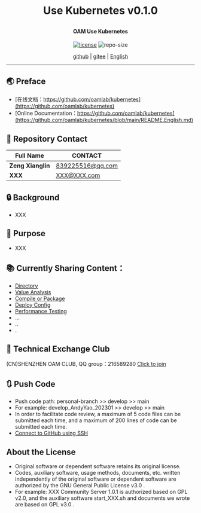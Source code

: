
<h1 align="center" style="margin: 30px 0 30px; font-weight: bold;">Use Kubernetes v0.1.0</h1>
<h4 align="center">OAM Use Kubernetes</h4>
<p align="center">
  <a href="./LICENSE"><img alt="license" src="https://img.shields.io/github/license/oamlab/kubernetes" /></a>
  <img alt="repo-size" src="https://img.shields.io/github/repo-size/oamlab/kubernetes" />
</p>

<p align="center">
   <a href="https://github.com/oamlab/kubernetes">github</a> | 
   <a href="https://gitee.com/oamlab/kubernetes">gitee</a> | 
   <a href="./README.English.md">English</a>
</p>

<p align="center"></p>

---

## 🌏 Preface
- [在线文档：https://github.com/oamlab/kubernetes](https://github.com/oamlab/kubernetes)
- [Online Documentation：https://github.com/oamlab/kubernetes](https://github.com/oamlab/kubernetes/blob/main/README.English.md)

## 🔋 Repository Contact
| Full Name						 |CONTACT|
|----------|------------------|
| **Zeng Xianglin**  | 839225516@qq.com |
| **XXX**  | XXX@XXX.com      |

## 🔒 Background
- XXX

## 🔑 Purpose
- XXX

## 📚 Currently Sharing Content：

- [Directory](./kubernetes)
- [Value Analysis](./kubernetes/3011_Value_Analysis)
- [Compile or Package](./kubernetes/3021_Compile_or_Package)
- [Deploy Config](./kubernetes/3061_Deploy_Config)
- [Performance Testing](./kubernetes/3121_Performance_Testing)
- ...
- ..
- .

## 📶 Technical Exchange Club
(CN)SHENZHEN OAM CLUB, QQ group：216589280 [Click to join](https://jq.qq.com/?_wv=1027&k=tdDtDoUp)

## 🔃 Push Code
- Push code path: personal-branch >> develop >> main
- For example: develop_AndyYao_202301 >> develop >> main
- In order to facilitate code review, a maximum of 5 code files can be submitted each time, and a maximum of 200 lines of code can be submitted each time.
- [Connect to GitHub using SSH](https://github.com/oamlab/oamlab/blob/main/OAMLab/171_%E8%BF%90%E7%BB%B4%E5%B7%A5%E5%85%B7/301_%E5%BC%80%E5%8F%91%E5%B7%A5%E5%85%B7/211_GitHub_SSH_Key.md)

## About the License
- Original software or dependent software retains its original license.
- Codes, auxiliary software, usage methods, documents, etc. written independently of the original software or dependent software are authorized by the GNU General Public License v3.0 .
- For example: XXX Community Server 1.0.1 is authorized based on GPL v2.0, and the auxiliary software start_XXX.sh and documents we wrote are based on GPL v3.0 .